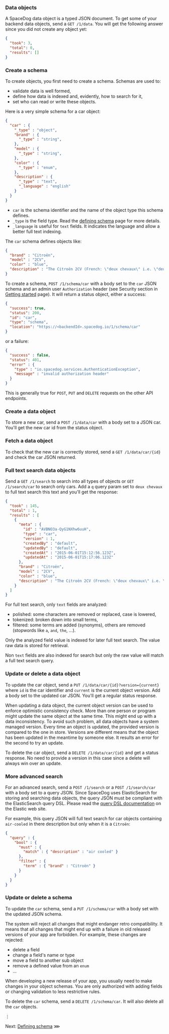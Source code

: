 ### Data objects

A SpaceDog data object is a typed JSON document. To get some of your backend data objects, send a `GET /1/data`. You will get the following answer since you did not create any object yet:

```json
{
  "took": 3,
  "total": 0,
  "results": []
}
```

### Create a schema

To create objects, you first need to create a schema. Schemas are used to:

- validate data is well formed,
- define how data is indexed and, evidently, how to search for it,
- set who can read or write these objects.

Here is a very simple schema for a car object:

```json
{
  "car" : {
    "_type" : "object",
    "brand" : {
      "_type" : "string",
    },
    "model" : {
      "_type" : "string",
    },
    "color" : {
      "_type" : "enum",
    },
    "description" : {
      "_type" : "text",
      "_language" : "english"
    }
  }
}
```

- `car` is the schema identifier and the name of the object type this schema defines.
- `_type` is the field type. Read the [defining schema](defining-schema.md) page for more details.
- `_language` is useful for `text` fields. It indicates the language and allow a better full text indexing.

The `car` schema defines objects like:

```json
{
  "brand" : "Citroën",
  "model" : "2CV",
  "color" : "blue",
  "description" : "The Citroën 2CV (French: \"deux chevaux\" i.e. \"deux chevaux-vapeur\" (lit. \"two steam horses\"), \"two tax horsepower\") is a front-engine, front wheel drive, air-cooled economy car introduced at the 1948 Paris Mondial de l'Automobile and manufactured by Citroën for model years 1948–1990."
}
```

To create a schema, `POST /1/schema/car` with a body set to the `car` JSON schema and an admin user `Authorization` header (see Security section in [Getting started](getting-started.md) page). It will return a status object, either a success:

```json
{
  "success": true,
  "status": 200,
  "id": "car",
  "type": "schema",
  "location": "https://<backendId>.spacedog.io/1/schema/car"
}
```

or a failure:

```json
{
  "success" : false,
  "status": 401,
  "error" : {
    "type" : "io.spacedog.services.AuthenticationException",
    "message" : "invalid authorization header"
  }
}
```

This is generally true for `POST`, `PUT` and `DELETE` requests on the other API endpoints.

### Create a data object

To store a new car, send a `POST /1/data/car` with a body set to a JSON car. You'll get the new car id from the status object.

### Fetch a data object

To check that the new car is correctly stored, send a `GET /1/data/car/{id}` and check the car JSON returned.

### Full text search data objects

Send a `GET /1/search` to search into all types of objects or `GET /1/search/car` to search only cars. Add a `q` query param set to `deux chevaux` to full text search this text and you'll get the response:

```json
{
  "took" : 145,
  "total" : 1,
  "results" : [
    {
      "meta" : {
        "id" : "AVBNO3a-QyG1NXhw6uuH",
        "type" : "car",
        "version" : 1,
        "createdBy" : "default",
        "updatedBy" : "default",
        "createdAt" : "2015-06-01T15:12:56.123Z",
        "updatedAt" : "2015-06-01T15:17:06.123Z"
      },
      "brand" : "Citroën",
      "model" : "2CV",
      "color" : "blue",
      "description" : "The Citroën 2CV (French: \"deux chevaux\" i.e. \"deux chevaux-vapeur\" (lit. \"two steam horses\"), \"two tax horsepower\") is a front-engine, front wheel drive, air-cooled economy car introduced at the 1948 Paris Mondial de l'Automobile and manufactured by Citroën for model years 1948–1990."
    }
  ]
}
```

For full text search, only `text` fields are analyzed:

- polished: some characters are removed or replaced, case is lowered,
- tokenized: broken down into small terms,
- filtered: some terms are added (synonyms), others are removed (stopwords like `a`, `and`, `the`, ...).

Only the analyzed field value is indexed for later full text search. The value raw data is stored for retrieval.

Non `text` fields are also indexed for search but only the raw value will match a full text search query.

### Update or delete a data object

To update the car object, send a `PUT /1/data/car/{id}?version={current}` where `id` is the car identifier and `current` is the current object version. Add a body set to the updated car JSON. You'll get a regular status response.

When updating a data object, the current object version can be used to enforce optimistic consistency check. More than one person or program might update the same object at the same time. This might end up with a data inconsistency. To avoid such problem, all data objects have a system managed version. Every time an object is updated, the provided version is compared to the one in store. Versions are different means that the object has been updated in the meantime by someone else. It results an error for the second to try an update.

To delete the car object, send a `DELETE /1/data/car/{id}` and get a status response. No need to provide a version in this case since a delete will always win over an update.

### More advanced search

For an advanced search, send a `POST /1/search` or a `POST /1/search/car` with a body set to a query JSON. Since SpaceDog uses ElasticSearch for storing and searching data objects, the query JSON must be compliant with the ElasticSearch query DSL. Please read the [query DSL documentation](https://www.elastic.co/guide/en/elasticsearch/reference/2.4/query-dsl.html) on the Elastic web site.

For example, this query JSON will full text search for car objects containing `air-cooled` in there description but only when it is a `Citroën`:

```json
{
  "query" : {
    "bool" : {
      "must" : {
        "match" : { "description" : "air cooled" }
      },
      "filter" : {
        "term" : { "brand" : "Citroën" }
      }
    }
  }
}
```

### Update or delete a schema

To update the `car` schema, send a `PUT /1/schema/car` with a body set with the updated JSON schema.

The system will reject all changes that might endanger retro compatibility. It means that all changes that might end up with a failure in old released versions of your app are forbidden. For example, these changes are rejected:

- delete a field
- change a field's name or type
- move a field to another sub object
- remove a defined value from an `enum`
- ...

When developing a new release of your app, you usually need to make changes in your object schemas. You are only authorized with adding fields or changing validation to less restrictive rules.

To delete the `car` schema, send a `DELETE /1/schema/car`. It will also delete all the `car` objects.

⋮

Next: [Defining schema](defining-schema.md) ⋙
